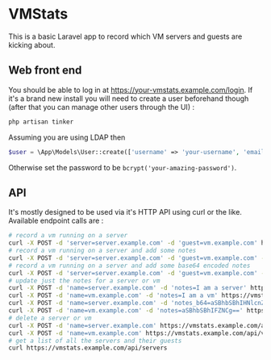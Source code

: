# VMStats
This is a basic Laravel app to record which VM servers and guests are kicking about.

## Web front end
You should be able to log in at https://your-vmstats.example.com/login.  If it's a brand new install you will need to create a user beforehand though (after that you can manage other users through the UI) :
```sh
php artisan tinker
```
Assuming you are using LDAP then
```php
$user = \App\Models\User::create(['username' => 'your-username', 'email' => 'you@example.com', 'surname' => 'Smith', 'forenames' => 'Jenny', 'is_staff' => true, 'password' => bcrypt(\Str::random(64))]);
```
Otherwise set the password to be `bcrypt('your-amazing-password')`.

## API
It's mostly designed to be used via it's HTTP API using curl or the like.  Available endpoint calls are :
```sh
# record a vm running on a server
curl -X POST -d 'server=server.example.com' -d 'guest=vm.example.com' https://vmstats.example.com/api/vms
# record a vm running on a server and add some notes
curl -X POST -d 'server=server.example.com' -d 'guest=vm.example.com' -d 'guest_notes=I am a VM' -d 'server_notes=I am a server' https://vmstats.example.com/api/vms
# record a vm running on a server and add some base64 encoded notes
curl -X POST -d 'server=server.example.com' -d 'guest=vm.example.com' -d 'guest_notes_b64=aSBhbSBhIFZNCg==' -d 'server_notes_b64=aSBhbSBhIHNlcnZlcgo=' https://vmstats.example.com/api/vms
# update just the notes for a server or vm
curl -X POST -d 'name=server.example.com' -d 'notes=I am a server' https://vmstats.example.com/api/server/notes
curl -X POST -d 'name=vm.example.com' -d 'notes=I am a vm' https://vmstats.example.com/api/guest/notes
curl -X POST -d 'name=server.example.com' -d 'notes_b64=aSBhbSBhIHNlcnZlcgo=' https://vmstats.example.com/api/server/notes
curl -X POST -d 'name=vm.example.com' -d 'notes=aSBhbSBhIFZNCg==' https://vmstats.example.com/api/guest/notes
# delete a server or vm
curl -X POST -d 'name=server.example.com' https://vmstats.example.com/api/servers/delete
curl -X POST -d 'name=vm.example.com' https://vmstats.example.com/api/vms/delete
# get a list of all the servers and their guests
curl https://vmstats.example.com/api/servers
```
